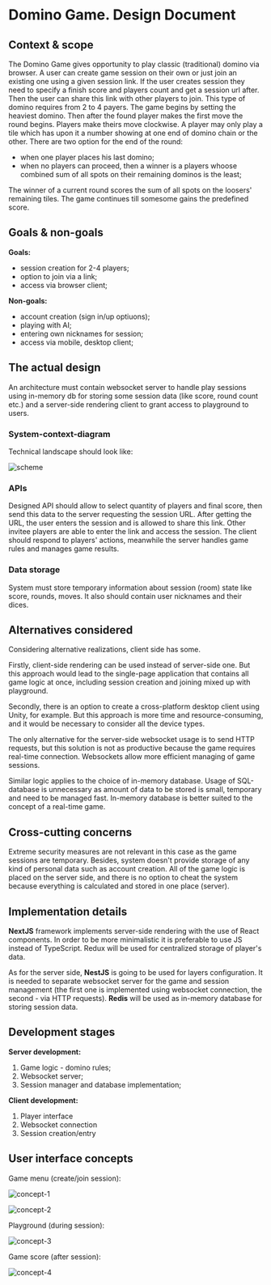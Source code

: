 # Domino Game. Design Document

## Context & scope

The Domino Game gives opportunity to play classic (traditional) domino via browser. A user can create game session on their own or just join an existing one using a given session link. If the user creates session they need to specify a finish score and players count and get a session url after. Then the user can share this link with other players to join.
This type of domino requires from 2 to 4 payers. The game begins by setting the heaviest domino. Then after the found player makes the first move the round begins. Players make theirs move clockwise. A player may only play a tile which has upon it a number showing at one end of domino chain or the other.
There are two option for the end of the round:
  + when one player places his last domino;
  + when no players can proceed, then a winner is a players whoose combined sum of all spots on their remaining dominos is the least;

The winner of a current round scores the sum of all spots on the loosers' remaining tiles. The game continues till somesome gains the predefined score.

## Goals & non-goals

**Goals:**
  + session creation for 2-4 players;
  + option to join via a link;
  + access via browser client;

**Non-goals:**
  + account creation (sign in/up optiuons);
  + playing with AI;
  + entering own nicknames for session;
  + access via mobile, desktop client;

## The actual design

An architecture must contain websocket server to handle play sessions using in-memory db for storing some session data (like score, round count etc.) and a server-side rendering client to grant access to playground to users.

### System-context-diagram

Technical landscape should look like:

![scheme](./sys-con-diagram.png)

### APIs

Designed API should allow to select quantity of players and final score, then send this data to the server requesting the session URL. After getting the URL, the user enters the session and is allowed to share this link. Other invitee players are able to enter the link and access the session. The client should respond to players' actions, meanwhile the server handles game rules and manages game results.

### Data storage

System must store temporary information about session (room) state like score, rounds, moves. It also should contain user nicknames and their dices.

## Alternatives considered

Considering alternative realizations, client side has some.

Firstly, client-side rendering can be used instead of server-side one. But this approach would lead to the single-page application that contains all game logic at once, including session creation and joining mixed up with playground.

Secondly, there is an option to create a cross-platform desktop client using Unity, for example. But this approach is more time and resource-consuming, and it would be necessary to consider all the device types.

The only alternative for the server-side websocket usage is to send HTTP requests, but this solution is not as productive because the game requires real-time connection. Websockets allow more efficient managing of game sessions.

Similar logic applies to the choice of in-memory database. Usage of SQL-database is unnecessary as amount of data to be stored is small, temporary and need to be managed fast. In-memory database is better suited to the concept of a real-time game.

## Cross-cutting concerns

Extreme security measures are not relevant in this case as the game sessions are temporary. Besides, system doesn't provide storage of any kind of personal data such as account creation. All of the game logic is placed on the server side, and there is no option to cheat the system because everything is calculated and stored in one place (server).

## Implementation details

**NextJS** framework implements server-side rendering with the use of React components. In order to be more minimalistic it is preferable to use JS instead of TypeScript. Redux will be used for centralized storage of player's data.

As for the server side, **NestJS** is going to be used for layers configuration. It is needed to separate websocket server for the game and session management (the first one is implemented using websocket connection, the second - via HTTP requests). **Redis** will be used as in-memory database for storing session data.

## Development stages

**Server development:**
  1. Game logic - domino rules;
  2. Websocket server;
  3. Session manager and database implementation;

**Client development:**
  1. Player interface
  2. Websocket connection
  3. Session creation/entry

## User interface concepts

Game menu (create/join session):

![concept-1](./concept-1.jpg)

![concept-2](./concept-2.jpg)

Playground (during session):

![concept-3](./concept-3.jpg)

Game score (after session):

![concept-4](./concept-4.jpg)
